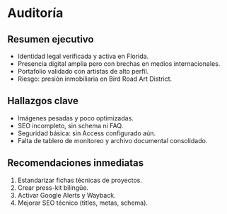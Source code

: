 # Auditoría

## Resumen ejecutivo
- Identidad legal verificada y activa en Florida.  
- Presencia digital amplia pero con brechas en medios internacionales.  
- Portafolio validado con artistas de alto perfil.  
- Riesgo: presión inmobiliaria en Bird Road Art District.

## Hallazgos clave
- Imágenes pesadas y poco optimizadas.  
- SEO incompleto, sin schema ni FAQ.  
- Seguridad básica: sin Access configurado aún.  
- Falta de tablero de monitoreo y archivo documental consolidado.

## Recomendaciones inmediatas
1. Estandarizar fichas técnicas de proyectos.  
2. Crear press-kit bilingüe.  
3. Activar Google Alerts y Wayback.  
4. Mejorar SEO técnico (titles, metas, schema).
